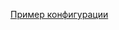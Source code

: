 [Пример конфигурации](https://github.com/AV-ghub/PostgreSQL/blob/main/004%20%D0%9E%D0%BF%D1%82%D0%B8%D0%BC%D0%B8%D0%B7%D0%B0%D1%86%D0%B8%D1%8F/%D0%9F%D1%80%D0%B0%D0%BA%D1%82%D0%B8%D0%BA%D0%B0%20%D0%BE%D0%BF%D1%82%D0%B8%D0%BC%D0%B8%D0%B7%D0%B0%D1%86%D0%B8%D0%B8/%D0%A1%D1%86%D0%B5%D0%BD%D0%B0%D1%80%D0%B8%D0%B8/%D0%A7%D0%B0%D1%81%D1%82%D0%BD%D1%8B%D0%B5/Linux%20HugePages.md#postgresql-settings)

